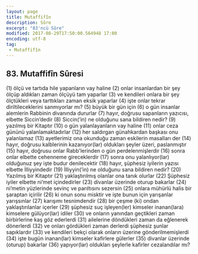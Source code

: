 ```yaml
---
layout: page
title: Mutaffifîn
description: Sûre
excerpt: "83'ncü Sûre"
modified: 2017-08-29T17:50:00.564948 17:00
encoding: utf-8
tag: 
 - Mutaffifîn
---
```


## 83. Mutaffifîn Sûresi

(1) ölçü ve tartıda hile yapanların vay haline
(2) onlar insanlardan bir şey ölçüp aldıkları zaman ölçüyü tam yaparlar	
(3) ve kendileri onlara bir şey ölçtükleri veya tarttıkları zaman eksik yaparlar
(4) işte onlar tekrar diriltileceklerini sanmıyorlar mı?
(5) büyük bir gün için
(6) o gün insanlar alemlerin Rabbinin divanında dururlar
(7) hayır, doğrusu sapanların yazıcısı, elbette Siccin’dedir
(8) Siccin(’in) ne olduğunu sana bildiren nedir?
(9) yazılmış bir Kitaptır
(10) o gün yalanlayanların vay haline
(11) onlar ceza gününü yalanlamaktadırlar
(12) her saldırgan günahkardan başkası onu yalanlamaz
(13) ayetlerimiz ona okunduğu zaman eskilerin masalları der
(14) hayır, doğrusu kalblerinin kazanıyor(lar) oldukları şeyler üzeri, paslanmıştır
(15) hayır, doğrusu onlar Rabb'lerinden o gün perdelenmişlerdir
(16) sonra onlar elbette cehenneme gireceklerdir
(17) sonra onu yalanlıyor(lar) olduğunuz şey işte budur denilecektir
(18) hayır, şüphesiz iyilerin yazısı elbette İlliyyindedir
(19) İlliyyin(’in) ne olduğunu sana bildiren nedir?
(20) Yazılmış bir Kitaptır
(21) yaklaştırılmış olanlar ona tanık olurlar
(22) Şüphesiz iyiler elbette ni’met içindedirler
(23) divanlar üzerinde oturup bakarlar
(24) ni’metin yüzlerinde sevinç ve parıltısını sezersin
(25) onlara mühürlü halis bir şaraptan içirilir
(26) ki onun sonu misktir ve işte bunun için yarışanlar yarışsınlar
(27) karışımı tesnimdendir
(28) bir çeşme (ki) ondan yaklaştırılanlar içerler
(29) şüphesiz suç işleyen(ler) kimseler inanan(lara) kimselere gülüyor(lar) idiler
(30) ve onların yanından geçtikleri zaman birbirlerine kaş göz ederlerdi
(31) ailelerine döndükleri zaman da eğlenerek dönerlerdi
(32) ve onları gördükleri zaman derlerdi şüphesiz şunlar sapıklardır
(33) ve kendileri bekçi olarak onların üzerine gönderilmemişlerdi 
(34) işte bugün inanan(lar) kimseler kafirlere gülerler
(35) divanlar üzerinde (oturup) bakarlar
(36) yapıyor(lar) oldukları şeylerle kafirler cezalandılar mı?


